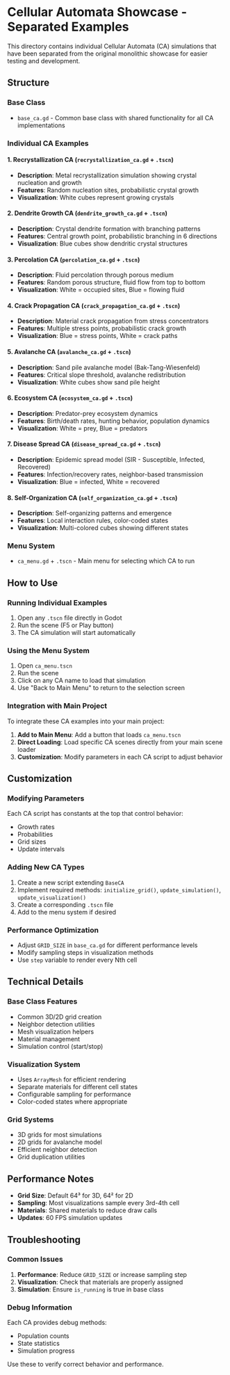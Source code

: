 # Cellular Automata Showcase - Separated Examples

This directory contains individual Cellular Automata (CA) simulations that have been separated from the original monolithic showcase for easier testing and development.

## Structure

### Base Class
- `base_ca.gd` - Common base class with shared functionality for all CA implementations

### Individual CA Examples

#### 1. Recrystallization CA (`recrystallization_ca.gd` + `.tscn`)
- **Description**: Metal recrystallization simulation showing crystal nucleation and growth
- **Features**: Random nucleation sites, probabilistic crystal growth
- **Visualization**: White cubes represent growing crystals

#### 2. Dendrite Growth CA (`dendrite_growth_ca.gd` + `.tscn`)
- **Description**: Crystal dendrite formation with branching patterns
- **Features**: Central growth point, probabilistic branching in 6 directions
- **Visualization**: Blue cubes show dendritic crystal structures

#### 3. Percolation CA (`percolation_ca.gd` + `.tscn`)
- **Description**: Fluid percolation through porous medium
- **Features**: Random porous structure, fluid flow from top to bottom
- **Visualization**: White = occupied sites, Blue = flowing fluid

#### 4. Crack Propagation CA (`crack_propagation_ca.gd` + `.tscn`)
- **Description**: Material crack propagation from stress concentrators
- **Features**: Multiple stress points, probabilistic crack growth
- **Visualization**: Blue = stress points, White = crack paths

#### 5. Avalanche CA (`avalanche_ca.gd` + `.tscn`)
- **Description**: Sand pile avalanche model (Bak-Tang-Wiesenfeld)
- **Features**: Critical slope threshold, avalanche redistribution
- **Visualization**: White cubes show sand pile height

#### 6. Ecosystem CA (`ecosystem_ca.gd` + `.tscn`)
- **Description**: Predator-prey ecosystem dynamics
- **Features**: Birth/death rates, hunting behavior, population dynamics
- **Visualization**: White = prey, Blue = predators

#### 7. Disease Spread CA (`disease_spread_ca.gd` + `.tscn`)
- **Description**: Epidemic spread model (SIR - Susceptible, Infected, Recovered)
- **Features**: Infection/recovery rates, neighbor-based transmission
- **Visualization**: Blue = infected, White = recovered

#### 8. Self-Organization CA (`self_organization_ca.gd` + `.tscn`)
- **Description**: Self-organizing patterns and emergence
- **Features**: Local interaction rules, color-coded states
- **Visualization**: Multi-colored cubes showing different states

### Menu System
- `ca_menu.gd` + `.tscn` - Main menu for selecting which CA to run

## How to Use

### Running Individual Examples
1. Open any `.tscn` file directly in Godot
2. Run the scene (F5 or Play button)
3. The CA simulation will start automatically

### Using the Menu System
1. Open `ca_menu.tscn`
2. Run the scene
3. Click on any CA name to load that simulation
4. Use "Back to Main Menu" to return to the selection screen

### Integration with Main Project
To integrate these CA examples into your main project:

1. **Add to Main Menu**: Add a button that loads `ca_menu.tscn`
2. **Direct Loading**: Load specific CA scenes directly from your main scene loader
3. **Customization**: Modify parameters in each CA script to adjust behavior

## Customization

### Modifying Parameters
Each CA script has constants at the top that control behavior:
- Growth rates
- Probabilities
- Grid sizes
- Update intervals

### Adding New CA Types
1. Create a new script extending `BaseCA`
2. Implement required methods: `initialize_grid()`, `update_simulation()`, `update_visualization()`
3. Create a corresponding `.tscn` file
4. Add to the menu system if desired

### Performance Optimization
- Adjust `GRID_SIZE` in `base_ca.gd` for different performance levels
- Modify sampling steps in visualization methods
- Use `step` variable to render every Nth cell

## Technical Details

### Base Class Features
- Common 3D/2D grid creation
- Neighbor detection utilities
- Mesh visualization helpers
- Material management
- Simulation control (start/stop)

### Visualization System
- Uses `ArrayMesh` for efficient rendering
- Separate materials for different cell states
- Configurable sampling for performance
- Color-coded states where appropriate

### Grid Systems
- 3D grids for most simulations
- 2D grids for avalanche model
- Efficient neighbor detection
- Grid duplication utilities

## Performance Notes

- **Grid Size**: Default 64³ for 3D, 64² for 2D
- **Sampling**: Most visualizations sample every 3rd-4th cell
- **Materials**: Shared materials to reduce draw calls
- **Updates**: 60 FPS simulation updates

## Troubleshooting

### Common Issues
1. **Performance**: Reduce `GRID_SIZE` or increase sampling step
2. **Visualization**: Check that materials are properly assigned
3. **Simulation**: Ensure `is_running` is true in base class

### Debug Information
Each CA provides debug methods:
- Population counts
- State statistics
- Simulation progress

Use these to verify correct behavior and performance.
